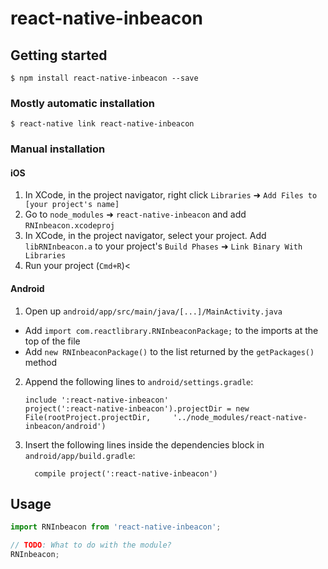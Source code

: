 
# react-native-inbeacon

## Getting started

`$ npm install react-native-inbeacon --save`

### Mostly automatic installation

`$ react-native link react-native-inbeacon`

### Manual installation


#### iOS

1. In XCode, in the project navigator, right click `Libraries` ➜ `Add Files to [your project's name]`
2. Go to `node_modules` ➜ `react-native-inbeacon` and add `RNInbeacon.xcodeproj`
3. In XCode, in the project navigator, select your project. Add `libRNInbeacon.a` to your project's `Build Phases` ➜ `Link Binary With Libraries`
4. Run your project (`Cmd+R`)<

#### Android

1. Open up `android/app/src/main/java/[...]/MainActivity.java`
  - Add `import com.reactlibrary.RNInbeaconPackage;` to the imports at the top of the file
  - Add `new RNInbeaconPackage()` to the list returned by the `getPackages()` method
2. Append the following lines to `android/settings.gradle`:
  	```
  	include ':react-native-inbeacon'
  	project(':react-native-inbeacon').projectDir = new File(rootProject.projectDir, 	'../node_modules/react-native-inbeacon/android')
  	```
3. Insert the following lines inside the dependencies block in `android/app/build.gradle`:
  	```
      compile project(':react-native-inbeacon')
  	```

## Usage
```javascript
import RNInbeacon from 'react-native-inbeacon';

// TODO: What to do with the module?
RNInbeacon;
```
